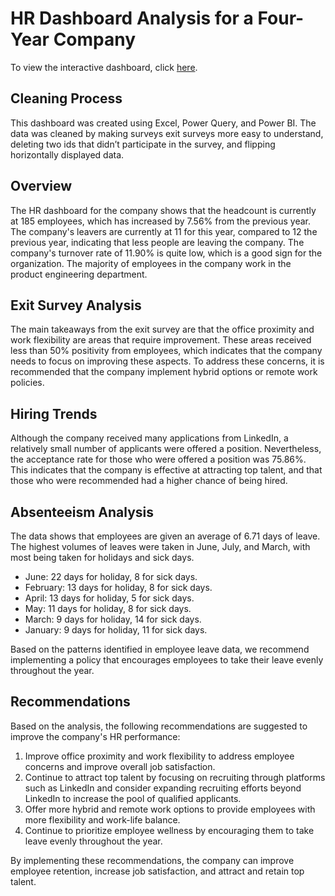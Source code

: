 # HR Dashboard Analysis for a Four-Year Company

To view the interactive dashboard, click [here](https://app.powerbi.com/view?r=eyJrIjoiNjY3ZmU1OWQtZGJjMC00OTg3LTk1OWEtNTVhM2I4NTE4ODk4IiwidCI6ImRmODY3OWNkLWE4MGUtNDVkOC05OWFjLWM4M2VkN2ZmOTVhMCJ9).

## Cleaning Process 
This dashboard was created using Excel, Power Query, and Power BI. The data was cleaned by making surveys exit surveys more easy to understand, deleting two ids that didn’t participate in the survey, and flipping horizontally displayed data.

## Overview

The HR dashboard for the company shows that the headcount is currently at 185 employees, which has increased by 7.56% from the previous year. The company's leavers are currently at 11 for this year, compared to 12 the previous year, indicating that less people are leaving the company. The company's turnover rate of 11.90% is quite low, which is a good sign for the organization. The majority of employees in the company work in the product engineering department.

## Exit Survey Analysis

The main takeaways from the exit survey are that the office proximity and work flexibility are areas that require improvement. These areas received less than 50% positivity from employees, which indicates that the company needs to focus on improving these aspects. To address these concerns, it is recommended that the company implement hybrid options or remote work policies.

## Hiring Trends

Although the company received many applications from LinkedIn, a relatively small number of applicants were offered a position. Nevertheless, the acceptance rate for those who were offered a position was 75.86%. This indicates that the company is effective at attracting top talent, and that those who were recommended had a higher chance of being hired.

## Absenteeism Analysis

The data shows that employees are given an average of 6.71 days of leave. The highest volumes of leaves were taken in June, July, and March, with most being taken for holidays and sick days. 

- June: 22 days for holiday, 8 for sick days.
- February: 13 days for holiday, 8 for sick days.
- April: 13 days for holiday, 5 for sick days.
- May: 11 days for holiday, 8 for sick days.
- March: 9 days for holiday, 14 for sick days.
- January: 9 days for holiday, 11 for sick days.

Based on the patterns identified in employee leave data, we recommend implementing a policy that encourages employees to take their leave evenly throughout the year.

## Recommendations

Based on the analysis, the following recommendations are suggested to improve the company's HR performance:

1. Improve office proximity and work flexibility to address employee concerns and improve overall job satisfaction.
2. Continue to attract top talent by focusing on recruiting through platforms such as LinkedIn and consider expanding recruiting efforts beyond LinkedIn to increase the pool of qualified applicants.
3. Offer more hybrid and remote work options to provide employees with more flexibility and work-life balance.
4. Continue to prioritize employee wellness by encouraging them to take leave evenly throughout the year.

By implementing these recommendations, the company can improve employee retention, increase job satisfaction, and attract and retain top talent.

